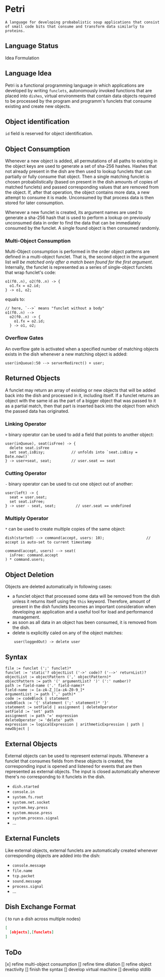 # Petri
```
A language for developing probabalistic soup applications that consist of small code bits that consume and transform data similarly to proteins.
```

## Language Status
Idea Formulation

## Language Idea
Petri is a functional programming language in which applications are developed by writing `funclets`, autonomously invoked functions that are placed into `dishes`, virtual environments that contain data objects required to be processed by the program and programm's funclets that consume existing and create new objects. 

## Object identification
`id` field is reserved for object identification.

## Object Consumption
Whenever a new object is added, all permutations of all paths to existing in the object keys are used to generate a set of sha-256 hashes. Hashes that not already present in the dish are then used to lookup funclets that can partially or fully consume that object. Then a single matching funclet is chosen probabilistically (based on present in the dish amounts of copies of matched funclets) and passed corresponding values that are removed from the object. If, after that operation, the object contains more data, a new attempt to consume it is made. Unconsumed by that process data is then stored for later consumption.

Whenever a new funclet is created, its argument names are used to generate a sha-256 hash that is used to perform a lookup on previously unconsumed data in order to find the data that can be immediately consumed by the funclet. A single found object is then consumed randomly.

### Multi-Object Consumption
Multi-Object consumption is performed in the order object patterns are defined in a multi-object funclet. That is, the second object in the argument list _will be matched only after a match been found for the first argument_. Internally, the funclet is represented as a series of single-object funclets that wrap funclet's code:
```
o1(f0..n), o2(f0..n) -> {
  o1.fx = o2.id;
} -> o1, o2;
```
equals to:
```
// here, `-->` means "funclet without a body"
o1(f0..n) --> 
  o2(f0..n) -> {
    o1.fx = o2.id;
  } -> o1, o2;
```

### Overflow Gates
An overflow gate is activated when a specified number of matching objects exists in the dish whenever a new matching object is added:
```
user(inQueue):50 --> serverRedirect() + user;
```

## Returned Objects
A funclet may return an array of existing or new objects that will be added back into the dish and processed in it, including itself. 
If a funclet returns an object with the same id as the part of a bigger object that was passed to it as a partial match, then that part is inserted back into the object from which the passed data has originated.

### Linking Operator
`+` binary operator can be used to add a field that points to another object:
```
user(inQueue), seat(isFree) -> {
  delete seat.isFree
  set seat.isBisy;            // unfolds into `seat.isBisy = Date.now()`
} -> user+seat, seat;         // user.seat == seat
```
### Cutting Operator
`-` binary operator can be used to cut one object out of another:
```
user(left) -> {
  seat = user.seat;
  set seat.isFree;
} -> user - seat, seat;         // user.seat == undefined
```

### Multiply Operator
`*` can be used to create multiple copies of the same object:
```
dish(started) --> command(accept, users: 10);                   // accept is auto-set to current timestamp

command(accept, users) --> seat(
  isFree: command.accept
) * command.users;
```

## Object Deletion
Objects are deleted automatically in following cases:
- a funclet object that processed some data will be removed from the dish unless it returns itself using the `this` keyword. Therefore, amount of present in the dish funclets becomes an important consideration when developing an application and a useful tool for load and performancd management.
- as soon as all data in an object has been consumed, it is removed from the dish.
- delete is explicitly caled on any of the object matches:
```
    user(loggedOut) -> delete user
```

## Syntax
```
file := funclet (';' funclet)*
funclet := 'static'? objectList ('->' code)? ('-->' returnList)?
objectList := objectPattern (',' objectPattern)*
objectPattern := path '(' argumentList? ')' (':' number)?
path := field-name ('.' field-name)*
field-name := [a-zA-Z_][a-zA-Z0-9_]*
argumentList := path (',' path)*
code := codeBlock | statement
codeBlock := '{' statement (';' statement)* '}'
statement := setField | assignment | deleteOperator
setField := 'set' path
assignment := path '=' expression
deleteOperator := 'delete' path
expression := logicalExpression | arithmeticExpression | path | newObject | 
```
## External Objects
External objects can be used to represent external inputs. Whenever a funclet that consumes fields from these objects is created, the corresponding input is opened and listened for events that are then represented as external objects. The input is closed automatically whenever there's no correspondng to it funclets in the dish.
- `dish.started`
- `console.in`
- `system.fs.root`
- `system.net.socket`
- `system.key.press`
- `system.mouse.press`
- `system.process.signal`
- ...

## External Funclets
Like external objects, external funclets are automatically created whenever corresponding objects are added into the dish:
- `console.message`
- `file.name`
- `tcp.packet`
- `sound.message`
- `process.signal`
- ...

## Dish Exchange Format
( to run a dish across multiple nodes)
```json
[
  [objects],[funclets]
]
```


## ToDo
[x] refine multi-object consumption
[] refine time dilation
[] refine object reactivity
[] finish the syntax
[] develop virtual machine
[] develop stdlib
